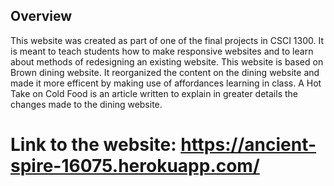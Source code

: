 ## Overview
This website was created as part of one of the final projects in CSCI 1300. It is meant to teach students how to make responsive websites and to learn about methods of redesigning an existing website. This website is based on Brown dining website. It reorganized the content on the dining website and made it more efficent by making use of affordances learning in class. A Hot Take on Cold Food is an article written to explain in greater details the changes made to the dining website. 
# Link to the website: https://ancient-spire-16075.herokuapp.com/
